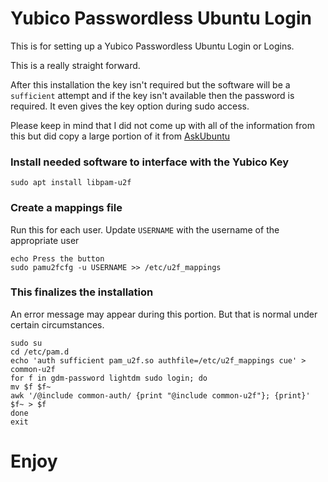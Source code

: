 # Yubico Passwordless Ubuntu Login
This is for setting up a Yubico Passwordless Ubuntu Login or Logins.

This is a really straight forward.  

After this installation the key isn't required but the software will be a `sufficient` attempt and if the key isn't available then the password is required.  It even gives the key option during sudo access.

Please keep in mind that I did not come up with all of the information from this but did copy a large portion of it from [AskUbuntu](https://askubuntu.com/questions/1167691/passwordless-login-with-yubikey-5-nfc?newreg=d3833870cc924fedb49ce95d064f3a09)

### Install needed software to interface with the Yubico Key
```shell
sudo apt install libpam-u2f
```

### Create a mappings file
Run this for each user.  Update `USERNAME` with the username of the appropriate user
```shell
echo Press the button
sudo pamu2fcfg -u USERNAME >> /etc/u2f_mappings
```

### This finalizes the installation
An error message may appear during this portion.  But that is normal under certain circumstances.

```shell
sudo su
cd /etc/pam.d
echo 'auth sufficient pam_u2f.so authfile=/etc/u2f_mappings cue' > common-u2f
for f in gdm-password lightdm sudo login; do
mv $f $f~
awk '/@include common-auth/ {print "@include common-u2f"}; {print}' $f~ > $f
done
exit
```

# Enjoy
